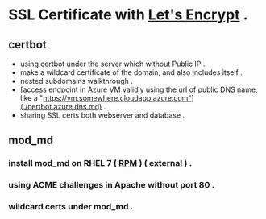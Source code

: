 # SSL Certificate with [Let's Encrypt](https://letsencrypt.org/) .

## certbot
- using certbot under the server which without Public IP .
- make a wildcard certificate of the domain, and also includes itself .
- nested subdomains walkthrough .
- [access endpoint in Azure VM validly using the url of public DNS name, like a "https://vm.somewhere.cloudapp.azure.com"](./certbot.azure.dns.md) .
- sharing SSL certs both webserver and database .

## mod_md

### install mod_md on RHEL 7 ( [RPM](https://github.com/furplag/archive/tree/rpm/) ) ( external ) .

### using ACME challenges in Apache without port 80 .

### wildcard certs under mod_md .
